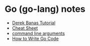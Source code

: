 # Go (go-lang) notes
- [Derek Banas Tutorial](https://youtu.be/CF9S4QZuV30)
- [Cheat Sheet]( http://goo.gl/bxT1V7)
- [command line arguments](https://gobyexample.com/command-line-arguments)
- [How to Write Go Code](https://golang.org/doc/code.html)
